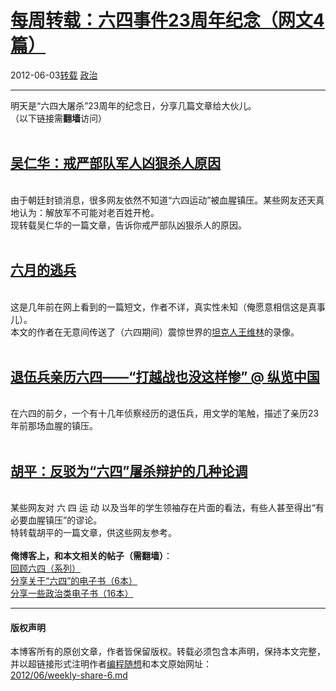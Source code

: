 <!DOCTYPE html>
<html xmlns="http://www.w3.org/1999/xhtml" xml:lang="zh-CN">
<head>
<meta http-equiv="Content-Type" content="text/html; charset=utf-8" />
<meta name="generator" content="Python script by program.think@gmail.com" />
<meta name="provider" content="program-think.blogspot.com" />
<link type="text/css" rel="stylesheet" href="../../css/program-think.css" />
<title>每周转载：六四事件23周年纪念（网文4篇） - 编程随想的博客</title>
</head>
<body>
<div id="main" style="width:100%;">
<h1><a href="../../index.md" title="回到首页">每周转载：六四事件23周年纪念（网文4篇）</a></h1>
<div class="post-info"><span class="date-header">2012-06-03</span><a href="../../tags/E8BDACE8BDBD.md" class="tag">转载</a> <a href="../../tags/E694BFE6B2BB.md" class="tag">政治</a> </div>
<hr>
<div class="post">
明天是“六四大屠杀”23周年的纪念日，分享几篇文章给大伙儿。<br />（以下链接需<b>翻墙</b>访问）<a name='more'></a><!--program-think--><br /><br /><h2><a href="https://plus.google.com/u/0/113559088971921339544/posts/id9yE9jGf4v" target="_blank" rel="nofollow">吴仁华：戒严部队军人凶狠杀人原因</a></h2><br />由于朝廷封锁消息，很多网友依然不知道“六四运动”被血腥镇压。某些网友还天真地认为：解放军不可能对老百姓开枪。<br />现转载吴仁华的一篇文章，告诉你戒严部队凶狠杀人的原因。<br /><br /><h2><a href="https://plus.google.com/u/0/113559088971921339544/posts/bBJGCSwCw3n" target="_blank" rel="nofollow">六月的逃兵</a></h2><br />这是几年前在网上看到的一篇短文，作者不详，真实性未知（俺愿意相信这是真事儿）。<br />本文的作者在无意间传送了（六四期间）震惊世界的<a href="http://zh.wikipedia.org/zh/%E7%8E%8B%E7%BB%B4%E6%9E%97" target="_blank" rel="nofollow">坦克人王维林</a>的录像。<br /><br /><h2><a href="https://plus.google.com/u/0/113559088971921339544/posts/hso4ME65hoC" target="_blank" rel="nofollow">退伍兵亲历六四——“打越战也没这样惨” @ 纵览中国</a></h2><br />在六四的前夕，一个有十几年侦察经历的退伍兵，用文学的笔触，描述了亲历23年前那场血腥的镇压。<br /><br /><h2><a href="https://plus.google.com/u/0/113559088971921339544/posts/Zv2Z6BVS1H4" target="_blank" rel="nofollow">胡平：反驳为“六四”屠杀辩护的几种论调</a></h2><br />某些网友对 六 四 运 动 以及当年的学生领袖存在片面的看法，有些人甚至得出“有必要血腥镇压”的谬论。<br />特转载胡平的一篇文章，供这些网友参考。<br /><br /><b>俺博客上，和本文相关的帖子（需翻墙）</b>：<br /><a href="../../2011/06/june-fourth-incident-0.md">回顾六四（系列）</a><br /><a href="../../2012/05/share-polity-books.md">分享关于“六四”的电子书（6本）</a><br /><a href="../../2012/04/share-polity-books.md">分享一些政治类电子书（16本）</a><div class="blogger-post-footer">
</div>
<hr>
<div class="copyright">
<h4>版权声明</h4>
本博客所有的原创文章，作者皆保留版权。转载必须包含本声明，保持本文完整，并以超链接形式注明作者<a href="mailto:program.think@gmail.com">编程随想</a>和本文原始网址：<br>
<a href="2012/06/weekly-share-6.md">2012/06/weekly-share-6.md</a>
</div>
</div>
</body>
</html>
